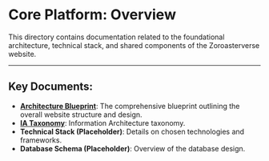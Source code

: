# Core Platform: Overview

This directory contains documentation related to the foundational architecture, technical stack, and shared components of the Zoroasterverse website.

---

## Key Documents:

*   **[Architecture Blueprint](./architecture_blueprint.md)**: The comprehensive blueprint outlining the overall website structure and design.
*   **[IA Taxonomy](./ia-taxonomy.md)**: Information Architecture taxonomy.
*   **Technical Stack (Placeholder)**: Details on chosen technologies and frameworks.
*   **Database Schema (Placeholder)**: Overview of the database design.
